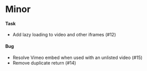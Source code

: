 # Minor

#### Task

- Add lazy loading to video and other iframes (#12)

#### Bug

- Resolve Vimeo embed when used with an unlisted video (#15)
- Remove duplicate return (#14)
